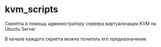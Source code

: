 # kvm_scripts
Скрипты в помощь администратору сервера виртуализации KVM на Ubuntu Server

В начале каждого скрипта можно почитать его предназначение
